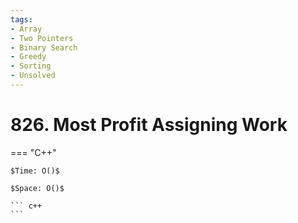 ```yaml
---
tags:
- Array
- Two Pointers
- Binary Search
- Greedy
- Sorting
- Unsolved
---
```



# 826. Most Profit Assigning Work

=== "C++"

    $Time: O()$

    $Space: O()$

    ``` c++
    ```